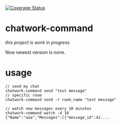 [![Coverage Status](https://coveralls.io/repos/ota42y/chatwork-command/badge.svg?branch=master&service=github)](https://coveralls.io/github/ota42y/chatwork-command?branch=master)

# chatwork-command


*this project is work in progress*

Now newest version is none.

# usage

```
// send my chat
chatwork-command send "test message"
// specific room
chatwork-command send -r room_name "test message"

// watch new messages every 10 minutes
chatwork-command watch -d 10
{"Name":"aaa","Messages":[{"message_id":42....
```
